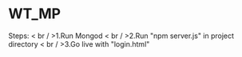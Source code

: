 # WT_MP
Steps:
< br / >1.Run Mongod
< br / >2.Run "npm server.js" in project directory
< br / >3.Go live with "login.html"
